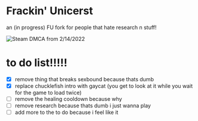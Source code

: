 # Frackin' Unicerst
an (in progress) FU fork for people that hate research n stuff!

![Steam DMCA from 2/14/2022](https://media.discordapp.net/attachments/965312039440502844/965375722413768794/firefox_Zlt9qldxC6.png)

# to do list!!!!!
- [x] remove thing that breaks sexbound because thats dumb
- [x] replace chucklefish intro with gaycat (you get to look at it while you wait for the game to load twice)
- [ ] remove the healing cooldown because why
- [ ] remove research because thats dumb i just wanna play
- [ ] add more to the to do because i feel like it
